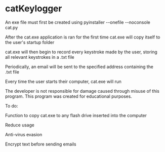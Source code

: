 # catKeylogger
An exe file must first be created using pyinstaller --onefile --noconsole cat.py

After the cat.exe application is ran for the first time cat.exe will copy itself to the user's startup folder

cat.exe will then begin to record every keystroke made by the user, storing all relevant keystrokes in a .txt file

Periodically, an email will be sent to the specified address containing the .txt file

Every time the user starts their computer, cat.exe will run


The developer is not responsible for damage caused through misuse of this program. This program was created for educational purposes.


To do:

Function to copy cat.exe to any flash drive inserted into the computer

Reduce usage

Anti-virus evasion

Encrypt text before sending emails
